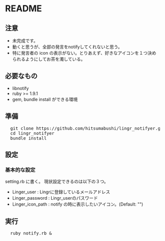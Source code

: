 # README

## 注意
* 未完成です。
* 動くと思うが、全部の発言をnotifyしてくれないと思う。
* 特に発言者の icon の表示がない。とりあえず、好きなアイコンを１つ決められるようにしてお茶を濁している。

## 必要なもの
* libnotify
* ruby >= 1.9.1
* gem, bundle install ができる環境

## 準備
<pre>
  git clone https://github.com/hitsumabushi/lingr_notifyer.git
  cd lingr_notifyer 
  bundle install
</pre>

## 設定
### 基本的な設定
setting.rb に書く。
現状設定できるのは以下の３つ。
* Linger\_user        : Lingrに登録しているメールアドレス
* Linger\_password    : Lingr\_userのパスワード
* Linger\_icon\_path  : notify の時に表示したいアイコン。(Default: "")

## 実行
<pre>
  ruby notify.rb &
</pre>
